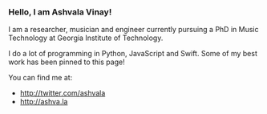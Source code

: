 ### Hello, I am Ashvala Vinay! 

I am a researcher, musician and engineer currently pursuing a PhD in Music Technology at Georgia Institute of Technology.

I do a lot of programming in Python, JavaScript and Swift. Some of my best work has been pinned to this page!

You can find me at: 
* http://twitter.com/ashvala
* http://ashva.la

